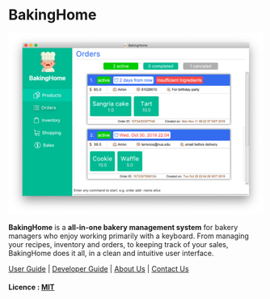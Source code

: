 # BakingHome

![Ui](https://github.com/AY1920S1-CS2113T-T12-3/main/blob/master/docs/images/Ui.png)

**BakingHome** is a **all-in-one bakery management system** for bakery managers who enjoy working primarily with a keyboard. From managing your recipes, inventory and orders, to keeping track of your sales, BakingHome does it all, in a clean and intuitive user interface. 

[User Guide](UserGuide.md) | [Developer Guide](DeveloperGuide.adoc) | [About Us](AboutUs.md) | [Contact Us](ContactUs.md)

#### Licence : [MIT](LICENSE)
